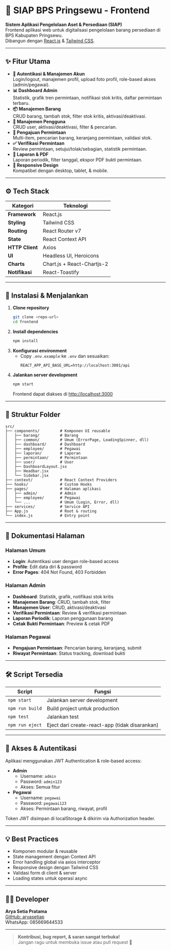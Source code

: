 # 🚀 SIAP BPS Pringsewu - Frontend

**Sistem Aplikasi Pengelolaan Aset & Persediaan (SIAP)**  
Frontend aplikasi web untuk digitalisasi pengelolaan barang persediaan di BPS Kabupaten Pringsewu.  
Dibangun dengan [React.js](https://reactjs.org/) & [Tailwind CSS](https://tailwindcss.com/).

---

## ✨ Fitur Utama

- **🔐 Autentikasi & Manajemen Akun**  
   Login/logout, manajemen profil, upload foto profil, role-based akses (admin/pegawai).
- **📊 Dashboard Admin**  
   Statistik, grafik tren permintaan, notifikasi stok kritis, daftar permintaan terbaru.
- **📦 Manajemen Barang**  
   CRUD barang, tambah stok, filter stok kritis, aktivasi/deaktivasi.
- **👥 Manajemen Pengguna**  
   CRUD user, aktivasi/deaktivasi, filter & pencarian.
- **🛒 Pengajuan Permintaan**  
   Multi-item, pencarian barang, keranjang permintaan, validasi stok.
- **✅ Verifikasi Permintaan**  
   Review permintaan, setujui/tolak/sebagian, statistik permintaan.
- **📃 Laporan & PDF**  
   Laporan periodik, filter tanggal, ekspor PDF bukti permintaan.
- **📱 Responsive Design**  
   Kompatibel dengan desktop, tablet, & mobile.

---

## ⚙️ Tech Stack

| Kategori        | Teknologi                  |
| --------------- | -------------------------- |
| **Framework**   | React.js                   |
| **Styling**     | Tailwind CSS               |
| **Routing**     | React Router v7            |
| **State**       | React Context API          |
| **HTTP Client** | Axios                      |
| **UI**          | Headless UI, Heroicons     |
| **Charts**      | Chart.js + React-Chartjs-2 |
| **Notifikasi**  | React-Toastify             |

---

## 🚦 Instalasi & Menjalankan

1. **Clone repository**
   ```sh
   git clone <repo-url>
   cd frontend
   ```
2. **Install dependencies**
   ```sh
   npm install
   ```
3. **Konfigurasi environment**
   - Copy `.env.example` ke `.env` dan sesuaikan:
     ```
     REACT_APP_API_BASE_URL=http://localhost:3001/api
     ```
4. **Jalankan server development**
   ```sh
   npm start
   ```
   Frontend dapat diakses di [http://localhost:3000](http://localhost:3000)

---

## 📁 Struktur Folder

```text
src/
├── components/         # Komponen UI reusable
│   ├── barang/         # Barang
│   ├── common/         # Umum (ErrorPage, LoadingSpinner, dll)
│   ├── dashboard/      # Dashboard
│   ├── employee/       # Pegawai
│   ├── laporan/        # Laporan
│   ├── permintaan/     # Permintaan
│   ├── user/           # User
│   ├── DashboardLayout.jsx
│   ├── Headbar.jsx
│   └── Sidebar.jsx
├── context/            # React Context Providers
├── hooks/              # Custom Hooks
├── pages/              # Halaman aplikasi
│   ├── admin/          # Admin
│   ├── employee/       # Pegawai
│   └── ...             # Umum (Login, Error, dll)
├── services/           # Service API
├── App.js              # Root & routing
└── index.js            # Entry point
```

---

## 📑 Dokumentasi Halaman

### Halaman Umum

- **Login**: Autentikasi user dengan role-based access
- **Profile**: Edit data diri & password
- **Error Pages**: 404 Not Found, 403 Forbidden

### Halaman Admin

- **Dashboard**: Statistik, grafik, notifikasi stok kritis
- **Manajemen Barang**: CRUD, tambah stok, filter
- **Manajemen User**: CRUD, aktivasi/deaktivasi
- **Verifikasi Permintaan**: Review & verifikasi permintaan
- **Laporan Periodik**: Laporan penggunaan barang
- **Cetak Bukti Permintaan**: Preview & cetak PDF

### Halaman Pegawai

- **Pengajuan Permintaan**: Pencarian barang, keranjang, submit
- **Riwayat Permintaan**: Status tracking, download bukti

---

## 🛠️ Script Tersedia

| Script          | Fungsi                                         |
| --------------- | ---------------------------------------------- |
| `npm start`     | Jalankan server development                    |
| `npm run build` | Build project untuk production                 |
| `npm test`      | Jalankan test                                  |
| `npm run eject` | Eject dari create-react-app (tidak disarankan) |

---

## 🔑 Akses & Autentikasi

Aplikasi menggunakan JWT Authentication & role-based access:

- **Admin**
  - Username: `admin`
  - Password: `admin123`
  - Akses: Semua fitur
- **Pegawai**
  - Username: `pegawai`
  - Password: `pegawai123`
  - Akses: Permintaan barang, riwayat, profil

Token JWT disimpan di localStorage & dikirim via Authorization header.

---

## 💡 Best Practices

- Komponen modular & reusable
- State management dengan Context API
- Error handling global via axios interceptor
- Responsive design dengan Tailwind CSS
- Validasi form di client & server
- Loading states untuk operasi async

---

## 👨‍💻 Developer

**Arya Setia Pratama**  
[GitHub: aryasetiap](https://github.com/aryasetiap)  
WhatsApp: 085669644533

---

> **Kontribusi, bug report, & saran sangat terbuka!**  
> Jangan ragu untuk membuka issue atau pull request 🚀
